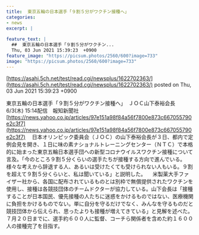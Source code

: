 ```yaml
---
title:  東京五輪の日本選手「９割５分がワクチン接種へ」　  
categories:
- news
excerpt: |
  
feature_text: |
  ##  東京五輪の日本選手「９割５分がワクチン...
  Thu, 03 Jun 2021 15:39:23  +0900
feature_image: "https://picsum.photos/2560/600?image=733"
image: "https://picsum.photos/2560/600?image=733"
---
```


[https://asahi.5ch.net/test/read.cgi/newsplus/1622702363/](https://asahi.5ch.net/test/read.cgi/newsplus/1622702363/)
posted on Thu, 03 Jun 2021 15:39:23  +0900

<!--more-->

東京五輪の日本選手「９割５分がワクチン接種へ」　ＪＯＣ山下泰裕会長 6/3(木) 15:14配信　報知新聞社 [https://news.yahoo.co.jp/articles/97e151a98f84a56f7800e873c667055790e2c3f7](https://news.yahoo.co.jp/articles/97e151a98f84a56f7800e873c667055790e2c3f7) 　日本オリンピック委員会（ＪＯＣ）の山下泰裕会長が３日、都内で定例会見を開き、１日に味の素ナショナルトレーニングセンター（ＮＴＣ）で本格的に始まった東京五輪日本選手団への新型コロナウイルスワクチン接種について言及。「今のところ９割５分くらいの選手たちが接種する方向で進んでいる。様々な考えから辞退する人、あるいは受けたくても受けられない人もいる。９割を超えて９割５分くらいと、私は聞いている」と説明した。 　米製薬大手ファイザー社から、各国に配布されているものとは別枠で無償提供されたワクチンを使用し、接種は各競技団体のチームドクターが協力している。山下会長は「接種することが日本国民、優先接種の人たちに迷惑をかけるものではない、医療機関に負担をかけるものでない。単に自分を守るだけでなく、みんなを守るものだと競技団体から伝えられ、思ったよりも接種が増えてきている」と見解を述べた。７月２０日までに、選手約６００人に監督、コーチら関係者を含めた約１６００人の接種完了を目指す。
